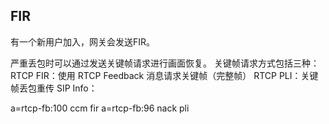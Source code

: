## FIR

有一个新用户加入，网关会发送FIR。





严重丢包时可以通过发送关键帧请求进行画面恢复。
关键帧请求方式包括三种：
RTCP FIR：使用 RTCP Feedback 消息请求关键帧（完整帧）
RTCP PLI：关键帧丢包重传
SIP Info：


a=rtcp-fb:100 ccm fir
a=rtcp-fb:96 nack pli  